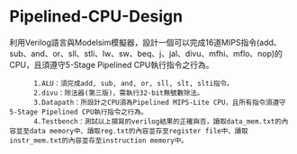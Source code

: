 # Pipelined-CPU-Design
利用Verilog語言與Modelsim模擬器，設計一個可以完成16道MIPS指令(add、sub、and、or、sll、stli、lw、sw、beq、j、jal、divu、mfhi、mflo、nop)的CPU，且須遵守5-Stage Pipelined CPU執行指令之行為。


          1.ALU：須完成add, sub, and, or, sll, slt, slti指令。
          2.divu：除法器(第三版)，需執行32-bit無號數除法。
          3.Datapath：所設計之CPU須為Pipelined MIPS-Lite CPU，且所有指令須遵守5-Stage Pipelined CPU執行指令之行為。
          4.Testbench：測試以上撰寫的verilog結果的正確與否，讀取data_mem.txt的內容並至data memory中、讀取reg.txt的內容並存至register file中、讀取instr_mem.txt的內容並存至instruction memory中。

